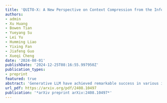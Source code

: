 ```yaml
---
title: 'QUITO-X: A New Perspective on Context Compression from the Information Bottleneck Theory'
authors:
- admin
- Xu Huang
- Bowen Tian
- Yueyang Su
- Lei Yu
- Humming Liao
- Yixing Fan
- Jiafeng Guo
- Xueqi Cheng
date: '2024-08-01'
publishDate: '2024-12-25T08:16:55.997950Z'
publication_types:
- preprint
featured: true
abstract: 'Generative LLM have achieved remarkable success in various industrial applications, owing to their promising In-Context Learning capabilities. However, the issue of long context in complex tasks poses a significant barrier to their wider adoption, manifested in two main aspects: (i) The excessively long context leads to high costs and inference delays. (ii) A substantial amount of task-irrelevant information introduced by long contexts exacerbates the "lost in the middle" problem. Existing methods compress context by removing redundant tokens using metrics such as self-information or PPL, which is inconsistent with the objective of retaining the most important tokens when conditioning on a given query. In this study, we introduce information bottleneck theory (IB) to model the problem, offering a novel perspective that thoroughly addresses the essential properties required for context compression. Additionally, we propose a cross-attention-based approach to approximate mutual information in IB, which can be flexibly replaced with suitable alternatives in different scenarios. Extensive experiments on four datasets demonstrate that our method achieves a 25% increase in compression rate compared to the state-of-the-art, while maintaining question answering performance. In particular, the context compressed by our method even outperform the full context in some cases.'
url_pdf: https://arxiv.org/pdf/2408.10497
publication: '*arXiv preprint arXiv:2408.10497*'
---
```

